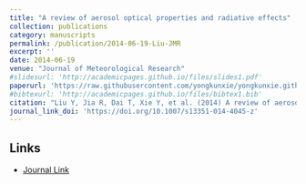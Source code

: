 ```yaml
---
title: "A review of aerosol optical properties and radiative effects"
collection: publications
category: manuscripts
permalink: /publication/2014-06-19-Liu-JMR
excerpt: ''
date: 2014-06-19
venue: "Journal of Meteorological Research"
#slidesurl: 'http://academicpages.github.io/files/slides1.pdf'
paperurl: 'https://raw.githubusercontent.com/yongkunxie/yongkunxie.github.io/main/files/2014-06-19-Liu-JMR.pdf'
#bibtexurl: 'http://academicpages.github.io/files/bibtex1.bib'
citation: "Liu Y, Jia R, Dai T, Xie Y, et al. (2014) A review of aerosol optical properties and radiative effects. Journal of Meteorological Research, 28, 1003–1028."
journal_link_doi: 'https://doi.org/10.1007/s13351-014-4045-z'
---
```

<!-- 在页面内容中添加链接显示 -->
<h2>Links</h2>
<ul>
    <li><a href="{{ page.journal_link_doi }}">Journal Link</a></li>
</ul>
